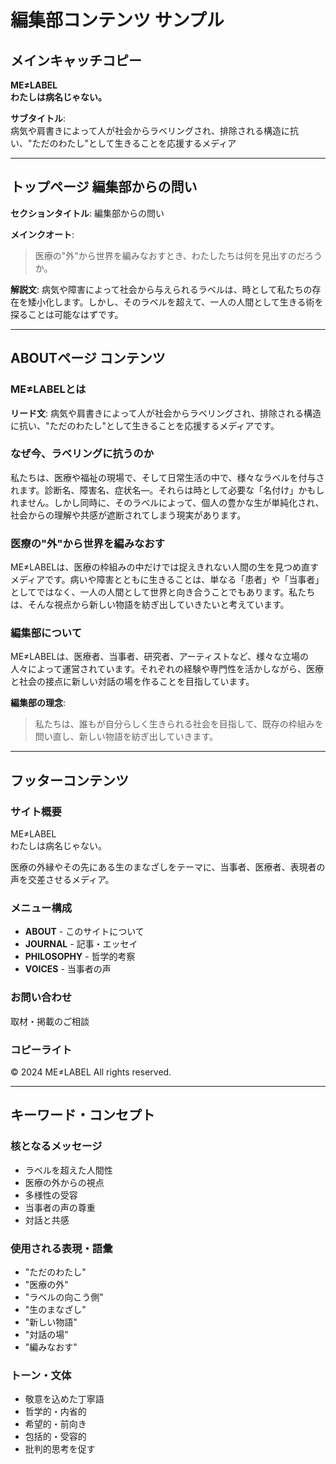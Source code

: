 # 編集部コンテンツ サンプル

## メインキャッチコピー

**ME≠LABEL**  
**わたしは病名じゃない。**

**サブタイトル**:  
病気や肩書きによって人が社会からラベリングされ、排除される構造に抗い、"ただのわたし"として生きることを応援するメディア

---

## トップページ 編集部からの問い

**セクションタイトル**: 編集部からの問い

**メインクオート**:
> 医療の"外"から世界を編みなおすとき、わたしたちは何を見出すのだろうか。

**解説文**:
病気や障害によって社会から与えられるラベルは、時として私たちの存在を矮小化します。しかし、そのラベルを超えて、一人の人間として生きる術を探ることは可能なはずです。

---

## ABOUTページ コンテンツ

### ME≠LABELとは

**リード文**:
病気や肩書きによって人が社会からラベリングされ、排除される構造に抗い、"ただのわたし"として生きることを応援するメディアです。

### なぜ今、ラベリングに抗うのか

私たちは、医療や福祉の現場で、そして日常生活の中で、様々なラベルを付与されます。診断名、障害名、症状名—。それらは時として必要な「名付け」かもしれません。しかし同時に、そのラベルによって、個人の豊かな生が単純化され、社会からの理解や共感が遮断されてしまう現実があります。

### 医療の"外"から世界を編みなおす

ME≠LABELは、医療の枠組みの中だけでは捉えきれない人間の生を見つめ直すメディアです。病いや障害とともに生きることは、単なる「患者」や「当事者」としてではなく、一人の人間として世界と向き合うことでもあります。私たちは、そんな視点から新しい物語を紡ぎ出していきたいと考えています。

### 編集部について

ME≠LABELは、医療者、当事者、研究者、アーティストなど、様々な立場の人々によって運営されています。それぞれの経験や専門性を活かしながら、医療と社会の接点に新しい対話の場を作ることを目指しています。

**編集部の理念**:
> 私たちは、誰もが自分らしく生きられる社会を目指して、既存の枠組みを問い直し、新しい物語を紡ぎ出していきます。

---

## フッターコンテンツ

### サイト概要
ME≠LABEL  
わたしは病名じゃない。

医療の外縁やその先にある生のまなざしをテーマに、当事者、医療者、表現者の声を交差させるメディア。

### メニュー構成
- **ABOUT** - このサイトについて
- **JOURNAL** - 記事・エッセイ
- **PHILOSOPHY** - 哲学的考察
- **VOICES** - 当事者の声

### お問い合わせ
取材・掲載のご相談

### コピーライト
© 2024 ME≠LABEL All rights reserved.

---

## キーワード・コンセプト

### 核となるメッセージ
- ラベルを超えた人間性
- 医療の外からの視点
- 多様性の受容
- 当事者の声の尊重
- 対話と共感

### 使用される表現・語彙
- "ただのわたし"
- "医療の外"
- "ラベルの向こう側"
- "生のまなざし"
- "新しい物語"
- "対話の場"
- "編みなおす"

### トーン・文体
- 敬意を込めた丁寧語
- 哲学的・内省的
- 希望的・前向き
- 包括的・受容的
- 批判的思考を促す 
